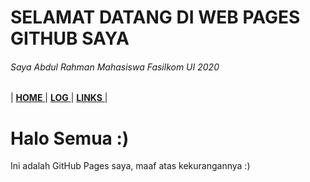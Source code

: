 
# SELAMAT DATANG DI WEB PAGES GITHUB SAYA 

###### Saya Abdul Rahman Mahasiswa Fasilkom UI 2020

| [ **HOME** ]() | [ **LOG** ](TXT/MyLog.txt) | [ **LINKS** ](LINKS) |

# Halo Semua :)

Ini adalah GitHub Pages saya, maaf atas kekurangannya :)
